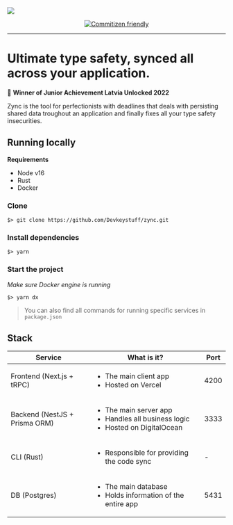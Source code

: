 <img src="docs/zync-banner.png" />

<div style="text-align: center;">

[![Commitizen friendly](https://img.shields.io/badge/commitizen-friendly-brightgreen.svg)](http://commitizen.github.io/cz-cli/)

</div>

<hr>

# Ultimate type safety, synced all across your application.

🥇 **Winner of Junior Achievement Latvia Unlocked 2022**

Zync is the tool for perfectionists with deadlines that deals with persisting shared data troughout an application and finally fixes all your type safety insecurities.

## Running locally

**Requirements**

- Node v16
- Rust
- Docker

### Clone

    $> git clone https://github.com/Devkeystuff/zync.git

### Install dependencies

    $> yarn

### Start the project

_Make sure Docker engine is running_

    $> yarn dx

> You can also find all commands for running specific services in `package.json`

## Stack

| Service                       | What is it?                                                                                             | Port |
| ----------------------------- | ------------------------------------------------------------------------------------------------------- | ---- |
| Frontend (Next.js + tRPC)     | <ul><li>The main client app</li><li>Hosted on Vercel</li></ul>                                          | 4200 |
| Backend (NestJS + Prisma ORM) | <ul><li>The main server app</li><li>Handles all business logic</li><li>Hosted on DigitalOcean</li></ul> | 3333 |
| CLI (Rust)                    | <ul><li>Responsible for providing the code sync</li>                                                    | -    |
| DB (Postgres)                 | <ul><li>The main database</li><li>Holds information of the entire app</li></ul>                         | 5431 |
